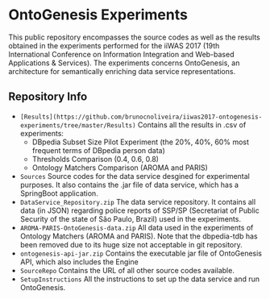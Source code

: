 # OntoGenesis Experiments
This public repository encompasses the source codes as well as the results obtained in the experiments performed for the iiWAS 2017 (19th International Conference on Information Integration and Web-based Applications & Services).
The experiments concerns OntoGenesis, an architecture for semantically enriching data service representations.


## Repository Info

* `[Results](https://github.com/brunocnoliveira/iiwas2017-ontogenesis-experiments/tree/master/Results)` Contains all the results in .csv of experiments: 
  * DBpedia Subset Size Pilot Experiment (the 20%, 40%, 60% most frequent terms of DBpedia person data)
  * Thresholds Comparison (0.4, 0.6, 0.8)
  * Ontology Matchers Comparison (AROMA and PARIS)
* `Sources` Source codes for the data service desgined for experimental purposes. 
It also contains the .jar file of data service, which has a SpringBoot application.
* `DataService_Repository.zip` The data service repository. It contains all data (in JSON) regarding police reports of SSP/SP (Secretariat of Public Security of the state of São Paulo, Brazil) used in the experiments.
* `AROMA-PARIS-OntoGenesis-data.zip` All data used in the experiments of Ontology Matchers (AROMA and PARIS). Note that the dbpedia-tdb has been removed due to its huge size not acceptable in git repository.
* `ontogenesis-api-jar.zip` Contains the executable jar file of OntoGenesis API, which also includes the Engine
* `SourceRepo` Contains the URL of all other source codes available.
* `SetupInstructions` All the instructions to set up the data service and run OntoGenesis.
